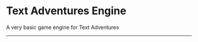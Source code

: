 # Text Adventures Engine
A very basic game engine for Text Adventures

------------------------------